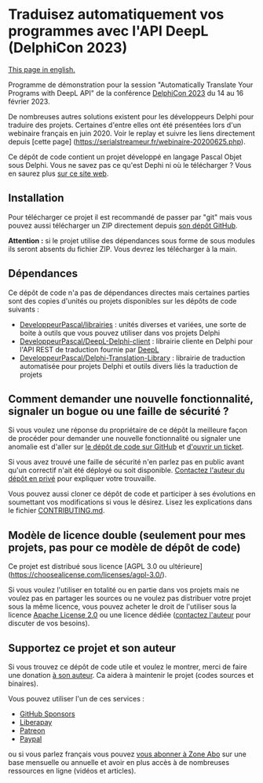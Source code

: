 # Traduisez automatiquement vos programmes avec l'API DeepL (DelphiCon 2023)

[This page in english.](README.md)

Programme de démonstration pour la session "Automatically Translate Your Programs with DeepL API" de la conférence [DelphiCon 2023](https://lp.embarcadero.com/DelphiCon2023?utm_source=DeveloppeurPascal&utm_medium=email&utm_content=Webinar-230202-DelphiCon) du 14 au 16 février 2023.

De nombreuses autres solutions existent pour les développeurs Delphi pour traduire des projets. Certaines d'entre elles ont été présentées lors d'un webinaire français en juin 2020. Voir le replay et suivre les liens directement depuis [cette page] (https://serialstreameur.fr/webinaire-20200625.php).

Ce dépôt de code contient un projet développé en langage Pascal Objet sous Delphi. Vous ne savez pas ce qu'est Dephi ni où le télécharger ? Vous en saurez plus [sur ce site web](https://delphi-resources.developpeur-pascal.fr/).

## Installation

Pour télécharger ce projet il est recommandé de passer par "git" mais vous pouvez aussi télécharger un ZIP directement depuis [son dépôt GitHub](https://github.com/DeveloppeurPascal/Automatically-Translate-Your-Programs-with-DeepL-API).

**Attention :** si le projet utilise des dépendances sous forme de sous modules ils seront absents du fichier ZIP. Vous devrez les télécharger à la main.

## Dépendances

Ce dépôt de code n'a pas de dépendances directes mais certaines parties sont des copies d'unités ou projets disponibles sur les dépôts de code suivants :

* [DeveloppeurPascal/librairies](https://github.com/DeveloppeurPascal/librairies) : unités diverses et variées, une sorte de boite à outils que vous pouvez utiliser dans vos projets Delphi
* [DeveloppeurPascal/DeepL-Delphi-client](https://github.com/DeveloppeurPascal/DeepL-Delphi-client) : librairie cliente en Delphi pour l'API REST de traduction fournie par [DeepL](https://www.deepl.com)
* [DeveloppeurPascal/Delphi-Translation-Library](https://github.com/DeveloppeurPascal/Delphi-Translation-Library) : librairie de traduction automatisée pour projets Delphi et outils divers liés  la traduction de projets

## Comment demander une nouvelle fonctionnalité, signaler un bogue ou une faille de sécurité ?

Si vous voulez une réponse du propriétaire de ce dépôt la meilleure façon de procéder pour demander une nouvelle fonctionnalité ou signaler une anomalie est d'aller sur [le dépôt de code sur GitHub](https://github.com/DeveloppeurPascal/Automatically-Translate-Your-Programs-with-DeepL-API) et [d'ouvrir un ticket](https://github.com/DeveloppeurPascal/Automatically-Translate-Your-Programs-with-DeepL-API/issues).

Si vous avez trouvé une faille de sécurité n'en parlez pas en public avant qu'un correctif n'ait été déployé ou soit disponible. [Contactez l'auteur du dépôt en privé](https://developpeur-pascal.fr/nous-contacter.php) pour expliquer votre trouvaille.

Vous pouvez aussi cloner ce dépôt de code et participer à ses évolutions en soumettant vos modifications si vous le désirez. Lisez les explications dans le fichier [CONTRIBUTING.md](CONTRIBUTING.md).

## Modèle de licence double (seulement pour mes projets, pas pour ce modèle de dépôt de code)

Ce projet est distribué sous licence [AGPL 3.0 ou ultérieure] (https://choosealicense.com/licenses/agpl-3.0/).

Si vous voulez l'utiliser en totalité ou en partie dans vos projets mais ne voulez pas en partager les sources ou ne voulez pas distribuer votre projet sous la même licence, vous pouvez acheter le droit de l'utiliser sous la licence [Apache License 2.0](https://choosealicense.com/licenses/apache-2.0/) ou une licence dédiée ([contactez l'auteur](https://developpeur-pascal.fr/nous-contacter.php) pour discuter de vos besoins).

## Supportez ce projet et son auteur

Si vous trouvez ce dépôt de code utile et voulez le montrer, merci de faire une donation [à son auteur](https://github.com/DeveloppeurPascal). Ca aidera à maintenir le projet (codes sources et binaires).

Vous pouvez utiliser l'un de ces services :

* [GitHub Sponsors](https://github.com/sponsors/DeveloppeurPascal)
* [Liberapay](https://liberapay.com/PatrickPremartin)
* [Patreon](https://www.patreon.com/patrickpremartin)
* [Paypal](https://www.paypal.com/paypalme/patrickpremartin)

ou si vous parlez français vous pouvez [vous abonner à Zone Abo](https://zone-abo.fr/nos-abonnements.php) sur une base mensuelle ou annuelle et avoir en plus accès à de nombreuses ressources en ligne (vidéos et articles).
